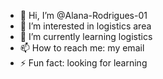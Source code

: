 - 👋 Hi, I’m @Alana-Rodrigues-01
- 👀 I’m interested in logistics area
- 🌱 I’m currently learning logistics
- 📫 How to reach me: my email
- ⚡ Fun fact: looking for learning

<!---
Alana-Rodrigues-01/Alana-Rodrigues-01 is a ✨ special ✨ repository because its `README.md` (this file) appears on your GitHub profile.
You can click the Preview link to take a look at your changes.
--->
